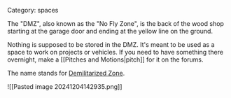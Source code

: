 Category: spaces

The "DMZ", also known as the "No Fly Zone", is the back of the wood shop starting at the garage door and ending at the yellow line on the ground.

Nothing is supposed to be stored in the DMZ. It's meant to be used as a space to work on projects or vehicles. If you need to have something there overnight, make a [[Pitches and Motions|pitch]] for it on the forums.

The name stands for [Demilitarized Zone](https://en.wikipedia.org/wiki/Demilitarized_zone).
 
![[Pasted image 20241204142935.png]]